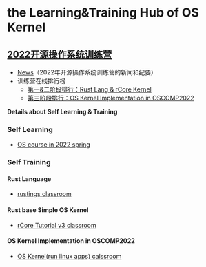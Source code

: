 # the Learning&Training Hub of OS Kernel

## [2022开源操作系统训练营](https://learningos.github.io/rust-based-os-comp2022/)

- [News](https://github.com/LearningOS/rust-based-os-comp2022/blob/main/news.md)（2022年开源操作系统训练营的新闻和纪要）
- 训练营在线排行榜
  - [第一&二阶段排行：Rust Lang & rCore Kernel](https://learningos.github.io/classroom-grading/)
  - [第三阶段排行：OS Kernel Implementation in OSCOMP2022](https://os-autograding.github.io/classroom-grading-template/)

**Details about Self Learning & Training**

### Self Learning
- [OS course in 2022 spring](https://github.com/LearningOS/rust-based-os-comp2022/blob/main/relatedinfo.md)
 
### Self Training
#### Rust Language
- [rustings classroom](https://github.com/LearningOS/rustlings)
#### Rust base Simple OS Kernel
- [rCore Tutorial v3 classroom](https://github.com/LearningOS/rust-based-os-comp2022#kernel-labs)
#### OS Kernel Implementation in OSCOMP2022
- [OS Kernel(run linux apps) calssroom](https://github.com/LearningOS/oscomp-kernel-training)
